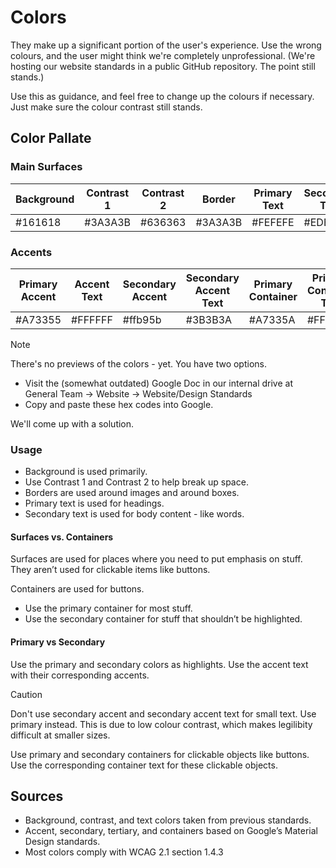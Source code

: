# Colors
They make up a significant portion of the user's experience.
Use the wrong colours, and the user might think we're completely unprofessional.
(We're hosting our website standards in a public GitHub repository. The point still stands.)

Use this as guidance, and feel free to change up the colours if necessary. Just make sure the colour contrast still stands. 
## Color Pallate
### Main Surfaces

Background | Contrast 1 | Contrast 2 | Border | Primary Text | Secondary Text | Surfaces
-|-|-|-|-|-|-|
#161618 | #3A3A3B | #636363 | #3A3A3B | #FEFEFE | #EDEDED | #FEFBFF

### Accents
Primary Accent | Accent Text | Secondary Accent | Secondary Accent Text | Primary Container | Primary Container Text | Secondary Container | Secondary Container Text
-|-|-|-|-|-|-|-
#A73355 | #FFFFFF | #ffb95b | #3B3B3A | #A7335A | #FFD9DF | #643f00 | #ffddb6

> [!NOTE]  
> There's no previews of the colors - yet. You have two options.
> - Visit the (somewhat outdated) Google Doc in our internal drive at General Team -> Website -> Website/Design Standards
> - Copy and paste these hex codes into Google.
> 
> We'll come up with a solution.

### Usage
- Background is used primarily.
- Use Contrast 1 and Contrast 2 to help break up space.
- Borders are used around images and around boxes.
- Primary text is used for headings.
- Secondary text is used for body content - like words.

#### Surfaces vs. Containers
Surfaces are used for places where you need to put emphasis on stuff. They aren’t used for clickable items like buttons.

Containers are used for buttons. 
- Use the primary container for most stuff.
- Use the secondary container for stuff that shouldn’t be highlighted. 

#### Primary vs Secondary
Use the primary and secondary colors as highlights. Use the accent text with their corresponding accents. 
> [!CAUTION]
> Don't use secondary accent and secondary accent text for small text. Use primary instead.
> This is due to low colour contrast, which makes legilibity difficult at smaller sizes. 

Use primary and secondary containers for clickable objects like buttons. Use the corresponding container text for these clickable objects. 
## Sources
- Background, contrast, and text colors taken from previous standards. 
- Accent, secondary, tertiary, and containers based on Google’s Material Design standards. 
- Most colors comply with WCAG 2.1 section 1.4.3
